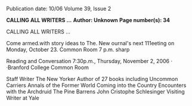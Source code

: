 Publication date: 10/06
Volume 39, Issue 2

**CALLING ALL WRITERS ...**
**Author: Unknown**
**Page number(s): 34**

CALLING ALL WRITERS ...


Come armed.with 
story ideas to The. 
New ournal's next 
111eeting on Monday, 
October 23. 
Common Room 
7 p.m. sharp


Reading and Conversation 
7:30p.m., Thursday, November 2, 2006 
· ·Branford College Common Room 

Staff Writer The New Yorker 
Author of 27 books including 
Uncommon Carriers 
Annals of the Former World 
Coming into the Country 
Encounters with the Archdruid 
The Pine Barrens 
John Cristophe Schlesinger Visiting Writer at Yale